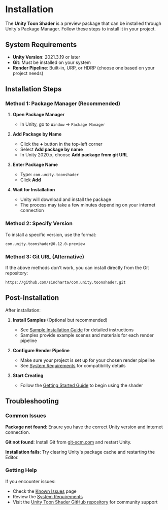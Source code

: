 # Installation

The **Unity Toon Shader** is a preview package that can be installed through Unity's Package Manager. Follow these steps to install it in your project.

## System Requirements

- **Unity Version**: 2021.3.19 or later
- **Git**: Must be installed on your system
- **Render Pipeline**: Built-in, URP, or HDRP (choose one based on your project needs)

## Installation Steps

### Method 1: Package Manager (Recommended)

1. **Open Package Manager**
   - In Unity, go to `Window` → `Package Manager`

2. **Add Package by Name**
   - Click the **+** button in the top-left corner
   - Select **Add package by name**
   - In Unity 2020.x, choose **Add package from git URL**

3. **Enter Package Name**
   - Type: `com.unity.toonshader`
   - Click **Add**

4. **Wait for Installation**
   - Unity will download and install the package
   - The process may take a few minutes depending on your internet connection

### Method 2: Specify Version

To install a specific version, use the format:
```
com.unity.toonshader@0.12.0-preview
```

### Method 3: Git URL (Alternative)

If the above methods don't work, you can install directly from the Git repository:
```
https://github.com/sindharta/com.unity.toonshader.git
```

## Post-Installation

After installation:

1. **Install Samples** (Optional but recommended)
   - See [Sample Installation Guide](sample-instlation.md) for detailed instructions
   - Samples provide example scenes and materials for each render pipeline

2. **Configure Render Pipeline**
   - Make sure your project is set up for your chosen render pipeline
   - See [System Requirements](System-Requirements.md) for compatibility details

3. **Start Creating**
   - Follow the [Getting Started Guide](GettingStarted.md) to begin using the shader

## Troubleshooting

### Common Issues

**Package not found**: Ensure you have the correct Unity version and internet connection.

**Git not found**: Install Git from [git-scm.com](https://git-scm.com/) and restart Unity.

**Installation fails**: Try clearing Unity's package cache and restarting the Editor.

### Getting Help

If you encounter issues:
- Check the [Known Issues](Known-issue.md) page
- Review the [System Requirements](System-Requirements.md)
- Visit the [Unity Toon Shader GitHub repository](https://github.com/sindharta/com.unity.toonshader) for community support
